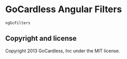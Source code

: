 # GoCardless Angular Filters

`ngGcFilters`

## Copyright and license

Copyright 2013 GoCardless, Inc under the MIT license.
